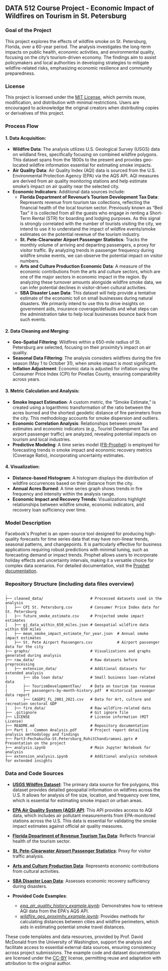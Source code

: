 ## DATA 512 Course Project - Economic Impact of Wildfires on Tourism in St. Petersburg

### Goal of the Project
This project explores the effects of wildfire smoke on St. Petersburg, Florida, over a 60-year period. The analysis investigates the long-term impacts on public health, economic activities, and environmental quality, focusing on the city’s tourism-driven economy. The findings aim to assist policymakers and local authorities in developing strategies to mitigate wildfire-related risks, emphasizing economic resilience and community preparedness.

### License
This project is licensed under the [MIT License](https://opensource.org/licenses/MIT), which permits reuse, modification, and distribution with minimal restrictions. Users are encouraged to acknowledge the original creators when distributing copies or derivatives of this project.

### Process Flow

#### 1. Data Acquisition:
   - **Wildfire Data**: The analysis utilizes U.S. Geological Survey (USGS) data on wildland fires, specifically focusing on combined wildfire polygons. This dataset spans from the 1800s to the present and provides geo-located wildfire information essential for estimating smoke impacts.
   - **Air Quality Data**: Air Quality Index (AQI) data is sourced from the U.S. Environmental Protection Agency (EPA) via the AQS API. AQI measures are derived from air quality monitoring stations and help estimate smoke’s impact on air quality near the selected city.
   - **Economic Indicators**: Additional data sources include:
     - **Florida Department of Revenue’s Tourism Development Tax Data**: Represents revenue from tourism tax collections, reflecting the financial health of the local tourism sector. Previously known as “Bed Tax” it is collected from all the guests who engage in renting a Short-Term Rental (STR) for boarding and lodging purposes. As this signal is strongly correlated with the number of tourists visiting the city, we intend to use it to understand the impact of wildfire events/smoke estimates on the potential revenue of the tourism industry.
     - **St. Pete-Clearwater Airport Passenger Statistics**: Tracks the monthly volume of arriving and departing passengers, a proxy for visitor traffic. By analyzing trends in passenger frequency during wildfire smoke events, we can observe the potential impact on visitor numbers.
     - **Arts and Culture Production Economic Data**: A measure of the economic contributions from the arts and culture sectors, which are one of the major sectors in economic impact in the region. By analyzing these turnover amounts alongside wildfire smoke data, we can infer potential declines in visitor-driven cultural activities.
     - **SBA Disaster Loan Data**: This dataset will help provide a tentative estimate of the economic toll on small businesses during natural disasters. We primarily intend to use this to drive insights on government aids, insurance coverage/defaults and what steps can the administration take to help local businesses bounce back from such events.


#### 2. Data Cleaning and Merging:
   - **Geo-Spatial Filtering**: Wildfires within a 650-mile radius of St. Petersburg are selected, focusing on their proximity’s impact on air quality.
   - **Seasonal Data Filtering**: The analysis considers wildfires during the fire season (May 1 to October 31), when smoke impact is most significant.
   - **Inflation Adjustment**: Economic data is adjusted for inflation using the Consumer Price Index (CPI) for Pinellas County, ensuring comparability across years.

#### 3. Metric Calculation and Analysis:
   - **Smoke Impact Estimation**: A custom metric, the “Smoke Estimate,” is created using a logarithmic transformation of the ratio between the acres burned and the shortest geodetic distance of fire perimeters from the city. This methodology accounts for smoke dispersion and outliers.
   - **Economic Correlation Analysis**: Relationships between smoke estimates and economic indicators (e.g., Tourist Development Tax and airport passenger traffic) are analyzed, revealing potential impacts on tourism and local industries.
   - **Predictive Modeling**: A time series model ([FB-Prophet](https://facebook.github.io/prophet/)) is employed for forecasting trends in smoke impact and economic recovery metrics (Coverage Ratio), incorporating uncertainty estimates.

#### 4. Visualization:
   - **Distance-based Histogram**: A histogram displays the distribution of wildfire occurrences based on their distance from the city.
   - **Annual Acres Burned**: A time series graph shows trends in fire frequency and intensity within the analysis range.
   - **Economic Impact and Recovery Trends**: Visualizations highlight relationships between wildfire smoke, economic indicators, and recovery loan sufficiency over time.

### Model Description
Facebook's Prophet is an open-source tool designed for producing high-quality forecasts for time series data that may have non-linear trends, seasonal patterns, and changepoints. It is particularly effective for business applications requiring robust predictions with minimal tuning, such as forecasting demand or impact trends. Prophet allows users to incorporate holiday effects and uncertainty intervals, making it a versatile choice for complex data scenarios. For detailed documentation, visit the [Prophet documentation](https://facebook.github.io/prophet/).

### Repository Structure (including data files overview)
```
.
├── cleaned_data/                     # Processed datasets used in the analysis
│   ├── CPI St. Petersburg.csv        # Consumer Price Index data for St. Petersburg
│   ├── future_smoke_estimate.csv     # Projected smoke impact estimates
│   ├── gj_data_within_650_miles.json # Geospatial wildfire data within 650 miles
│   ├── mean_smoke_impact_estimate_for_year.json  # Annual smoke impact estimates
│   ├── St. Pete Airport Passengers.csv           # Airport passenger data for the city
├── graphs/                           # Visualizations and graphs generated during analysis
├── raw_data/                         # Raw datasets before preprocessing
│   ├── extension_data/               # Additional datasets for extended analysis
|       ├── sba loan data/            # Small business loan-related data
|       ├── TourismDevelopmentTax/    # Data on tourism tax revenue
|       ├── passengers-by-month-history.pdf  # Historical passenger data report
|       ├── CAGDP2_FL_2001_2021.csv   # Data for Art, culture and recreation sectoral GDP
│   ├── fire_data/                    # Raw wildfire-related data
├── .gitignore                        # Git ignore file
├── LICENSE                           # License information (MIT License)
├── README.md                         # Repository documentation
├── Part 1 - Common Analysis.pdf      # Project report detailing analysis methodology and findings
├── Part3-Pechakucha-St.Petersburg_RohitChandiramani.pptx # Presentation on the project
├── analysis.ipynb                    # Main Jupyter Notebook for analysis
├── extension_analysis.ipynb          # Additional analysis notebook for extended insights
```

### Data and Code Sources

- [**USGS Wildfire Dataset**](https://www.sciencebase.gov/catalog/item/61aa537dd34eb622f699df81): The primary data source for fire polygons, this dataset provides detailed geospatial information on wildfires across the U.S. It allows for analysis of fire size, location, and frequency over time, which is essential for estimating smoke impact on urban areas.
  
- [**EPA Air Quality System (AQS) API**](https://aqs.epa.gov/aqsweb/documents/data_api.html): This API provides access to AQI data, which includes air pollutant measurements from EPA-monitored stations across the U.S. This data is essential for validating the smoke impact estimates against official air quality measures.
- [**Florida Department of Revenue Tourism Tax Data**](https://floridarevenue.com/dataPortal/Pages/TaxResearch.aspx): Reflects financial health of the tourism sector.
- [**St. Pete-Clearwater Airport Passenger Statistics**](https://fly2pie.com/news-and-media/passenger-statistics): Proxy for visitor traffic analysis.
- [**Arts and Culture Production Data**](https://www.bea.gov/data/special-topics/arts-and-culture): Represents economic contributions from cultural activities.
- [**SBA Disaster Loan Data**](https://www.sba.gov/document/report-sba-disaster-loan-data): Assesses economic recovery sufficiency during disasters.

- **Provided Code Examples**:
    - [*epa_air_quality_history_example.ipynb*](https://drive.google.com/file/d/1fwS60QStiMDqwINvW2LEDFBX5xg6Wnmg/view?usp=drive_link): Demonstrates how to retrieve AQI data from the EPA's AQS API.
    - [*wildfire_geo_proximity_example.ipynb*](https://drive.google.com/file/d/1B7AGlaW7d-27bHKLVXGBwLt8T-Elx-HB/view?usp=drive_link): Provides methods for calculating distances between cities and wildfire perimeters, which aids in estimating potential smoke travel distances.

These code templates and data resources, provided by Prof. David McDonald from the University of Washington, support the analysis and facilitate access to essential external data sources, ensuring consistency across project submissions. The example code and dataset documentation are licensed under the [CC-BY](https://creativecommons.org/licenses/by/4.0/) license, permitting reuse and adaptation with attribution to the original author.